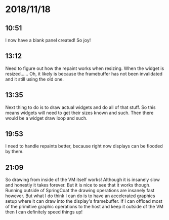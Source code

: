 # 2018/11/18

## 10:51

I now have a blank panel created! So joy!

## 13:12

Need to figure out how the repaint works when resizing. When the widget is
resized...... Oh, it likely is because the framebuffer has not been
invalidated and it still using the old one.

## 13:35

Next thing to do is to draw actual widgets and do all of that stuff. So this
means widgets will need to get their sizes known and such. Then there would
be a widget draw loop and such.

## 19:53

I need to handle repaints better, because right now displays can be flooded
by them.

## 21:09

So drawing from inside of the VM itself works! Although it is insanely slow
and honestly it takes forever. But it is nice to see that it works though.
Running outside of SpringCoat the drawing operations are insanely fast
however. But what I do think I can do is to have an accelerated graphics
setup where it can draw into the display's framebuffer. If I can offload
most of the primitive graphic operations to the host and keep it outside
of the VM then I can definitely speed things up!

